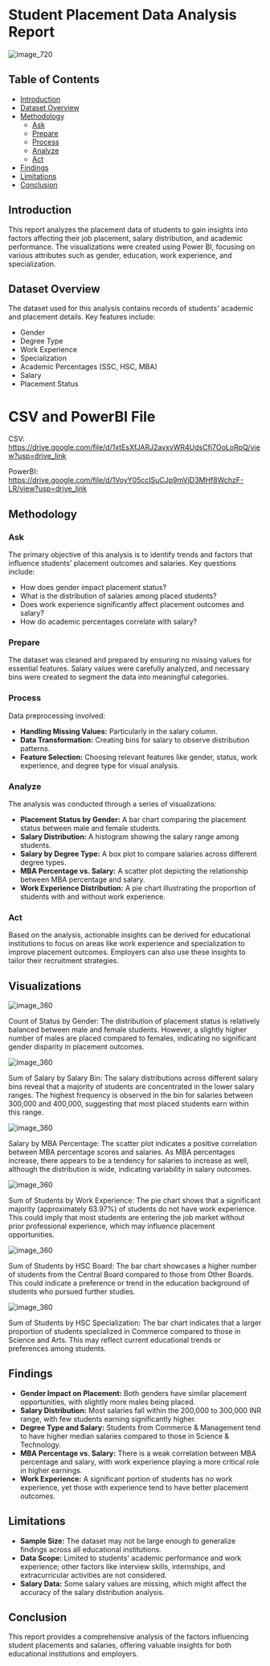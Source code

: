 # Student Placement Data Analysis Report
![image_720](https://github.com/user-attachments/assets/fb324a4a-76f0-48d0-9c25-0266a9e0edf1)


## Table of Contents
- [Introduction](#introduction)
- [Dataset Overview](#dataset-overview)
- [Methodology](#methodology)
  - [Ask](#ask)
  - [Prepare](#prepare)
  - [Process](#process)
  - [Analyze](#analyze)
  - [Act](#act)
- [Findings](#findings)
- [Limitations](#limitations)
- [Conclusion](#conclusion)

## Introduction
This report analyzes the placement data of students to gain insights into factors affecting their job placement, salary distribution, and academic performance. The visualizations were created using Power BI, focusing on various attributes such as gender, education, work experience, and specialization.

## Dataset Overview
The dataset used for this analysis contains records of students' academic and placement details. Key features include:
- Gender
- Degree Type
- Work Experience
- Specialization
- Academic Percentages (SSC, HSC, MBA)
- Salary
- Placement Status

# CSV and PowerBI File 

CSV: https://drive.google.com/file/d/1xtEsXfJARJ2avxvWR4UdsCfj7OoLoRpQ/view?usp=drive_link

PowerBI: https://drive.google.com/file/d/1VoyY05ccISuCJp9mVjD3MHf8WchzF-LR/view?usp=drive_link

## Methodology

### Ask
The primary objective of this analysis is to identify trends and factors that influence students' placement outcomes and salaries. Key questions include:
- How does gender impact placement status?
- What is the distribution of salaries among placed students?
- Does work experience significantly affect placement outcomes and salary?
- How do academic percentages correlate with salary?

### Prepare
The dataset was cleaned and prepared by ensuring no missing values for essential features. Salary values were carefully analyzed, and necessary bins were created to segment the data into meaningful categories.

### Process
Data preprocessing involved:
- **Handling Missing Values:** Particularly in the salary column.
- **Data Transformation:** Creating bins for salary to observe distribution patterns.
- **Feature Selection:** Choosing relevant features like gender, status, work experience, and degree type for visual analysis.

### Analyze
The analysis was conducted through a series of visualizations:
- **Placement Status by Gender:** A bar chart comparing the placement status between male and female students.
- **Salary Distribution:** A histogram showing the salary range among students.
- **Salary by Degree Type:** A box plot to compare salaries across different degree types.
- **MBA Percentage vs. Salary:** A scatter plot depicting the relationship between MBA percentage and salary.
- **Work Experience Distribution:** A pie chart illustrating the proportion of students with and without work experience.

### Act
Based on the analysis, actionable insights can be derived for educational institutions to focus on areas like work experience and specialization to improve placement outcomes. Employers can also use these insights to tailor their recruitment strategies.

## Visualizations


![image_360](https://github.com/user-attachments/assets/5efeef4e-6059-475e-92ec-67d387d97449)


Count of Status by Gender: The distribution of placement status is relatively balanced between male and female students. However, a slightly higher number of males are placed compared to females, indicating no significant gender disparity in placement outcomes.


![image_360](https://github.com/user-attachments/assets/78f7bbd5-7043-4a5d-88a7-ffa94c589820)


Sum of Salary by Salary Bin: The salary distributions across different salary bins reveal that a majority of students are concentrated in the lower salary ranges. The highest frequency is observed in the bin for salaries between 300,000 and 400,000, suggesting that most placed students earn within this range.


![image_360](https://github.com/user-attachments/assets/61b4b2db-a27d-4d2f-8958-2361d081b448)


Salary by MBA Percentage: The scatter plot indicates a positive correlation between MBA percentage scores and salaries. As MBA percentages increase, there appears to be a tendency for salaries to increase as well, although the distribution is wide, indicating variability in salary outcomes.


![image_360](https://github.com/user-attachments/assets/6086f0fe-a4e1-438a-8996-73d4d2b466d9)


Sum of Students by Work Experience: The pie chart shows that a significant majority (approximately 63.97%) of students do not have work experience. This could imply that most students are entering the job market without prior professional experience, which may influence placement opportunities.


![image_360](https://github.com/user-attachments/assets/c16c2daa-cb2c-4863-b083-d81e84d2a7d0)


Sum of Students by HSC Board: The bar chart showcases a higher number of students from the Central Board compared to those from Other Boards. This could indicate a preference or trend in the education background of students who pursued further studies.


![image_360](https://github.com/user-attachments/assets/0f6b25a3-7b37-4b01-aa92-dee21652c9fc)


Sum of Students by HSC Specialization: The bar chart indicates that a larger proportion of students specialized in Commerce compared to those in Science and Arts. This may reflect current educational trends or preferences among students.


## Findings
- **Gender Impact on Placement:** Both genders have similar placement opportunities, with slightly more males being placed.
- **Salary Distribution:** Most salaries fall within the 200,000 to 300,000 INR range, with few students earning significantly higher.
- **Degree Type and Salary:** Students from Commerce & Management tend to have higher median salaries compared to those in Science & Technology.
- **MBA Percentage vs. Salary:** There is a weak correlation between MBA percentage and salary, with work experience playing a more critical role in higher earnings.
- **Work Experience:** A significant portion of students has no work experience, yet those with experience tend to have better placement outcomes.

## Limitations
- **Sample Size:** The dataset may not be large enough to generalize findings across all educational institutions.
- **Data Scope:** Limited to students' academic performance and work experience; other factors like interview skills, internships, and extracurricular activities are not considered.
- **Salary Data:** Some salary values are missing, which might affect the accuracy of the salary distribution analysis.

## Conclusion
This report provides a comprehensive analysis of the factors influencing student placements and salaries, offering valuable insights for both educational institutions and employers.
